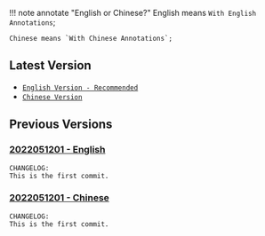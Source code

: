 !!! note annotate "English or Chinese?"
    English means `With English Annotations`; 

    Chinese means `With Chinese Annotations`;

## Latest Version
- [`English Version - Recommended`](/assets/templates/2022050501_transcriptomics-metadata-template_english.xlsx) 
- [`Chinese Version`](/assets/templates/2022051201_transcriptomics-metadata-template_chinese.xlsx)

## Previous Versions

### [2022051201 - English](/assets/templates/2022051201_transcriptomics-metadata-template_english.xlsx)

    CHANGELOG: 
    This is the first commit.

### [2022051201 - Chinese](/assets/templates/2022051201_transcriptomics-metadata-template_chinese.xlsx)

    CHANGELOG: 
    This is the first commit.